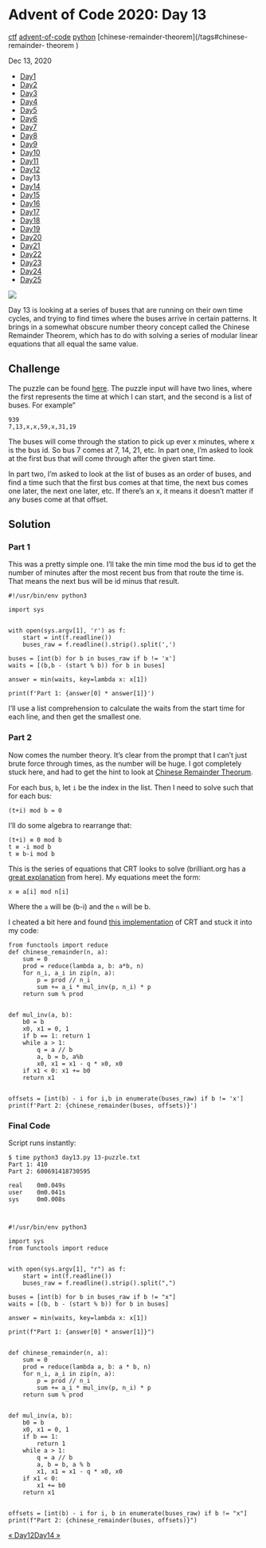 # Advent of Code 2020: Day 13

[ctf](/tags#ctf ) [advent-of-code](/tags#advent-of-code )
[python](/tags#python ) [chinese-remainder-theorem](/tags#chinese-remainder-
theorem )  
  
Dec 13, 2020

  * [Day1](/adventofcode2020/1)
  * [Day2](/adventofcode2020/2)
  * [Day3](/adventofcode2020/3)
  * [Day4](/adventofcode2020/4)
  * [Day5](/adventofcode2020/5)
  * [Day6](/adventofcode2020/6)
  * [Day7](/adventofcode2020/7)
  * [Day8](/adventofcode2020/8)
  * [Day9](/adventofcode2020/9)
  * [Day10](/adventofcode2020/10)
  * [Day11](/adventofcode2020/11)
  * [Day12](/adventofcode2020/12)
  * Day13
  * [Day14](/adventofcode2020/14)
  * [Day15](/adventofcode2020/15)
  * [Day16](/adventofcode2020/16)
  * [Day17](/adventofcode2020/17)
  * [Day18](/adventofcode2020/18)
  * [Day19](/adventofcode2020/19)
  * [Day20](/adventofcode2020/20)
  * [Day21](/adventofcode2020/21)
  * [Day22](/adventofcode2020/22)
  * [Day23](/adventofcode2020/23)
  * [Day24](/adventofcode2020/24)
  * [Day25](/adventofcode2020/25)

![](https://0xdfimages.gitlab.io/img/aoc2020-13-cover.png)

Day 13 is looking at a series of buses that are running on their own time
cycles, and trying to find times where the buses arrive in certain patterns.
It brings in a somewhat obscure number theory concept called the Chinese
Remainder Theorem, which has to do with solving a series of modular linear
equations that all equal the same value.

## Challenge

The puzzle can be found [here](https://adventofcode.com/2020/day/13). The
puzzle input will have two lines, where the first represents the time at which
I can start, and the second is a list of buses. For example”

    
    
    939
    7,13,x,x,59,x,31,19
    

The buses will come through the station to pick up ever x minutes, where x is
the bus id. So bus 7 comes at 7, 14, 21, etc. In part one, I’m asked to look
at the first bus that will come through after the given start time.

In part two, I’m asked to look at the list of buses as an order of buses, and
find a time such that the first bus comes at that time, the next bus comes one
later, the next one later, etc. If there’s an x, it means it doesn’t matter if
any buses come at that offset.

## Solution

### Part 1

This was a pretty simple one. I’ll take the min time mod the bus id to get the
number of minutes after the most recent bus from that route the time is. That
means the next bus will be id minus that result.

    
    
    #!/usr/bin/env python3
    
    import sys
    
    
    with open(sys.argv[1], 'r') as f:
        start = int(f.readline())
        buses_raw = f.readline().strip().split(',')
    
    buses = [int(b) for b in buses_raw if b != 'x']
    waits = [(b,b - (start % b)) for b in buses]
    
    answer = min(waits, key=lambda x: x[1])
    
    print(f'Part 1: {answer[0] * answer[1]}')
    

I’ll use a list comprehension to calculate the waits from the start time for
each line, and then get the smallest one.

### Part 2

Now comes the number theory. It’s clear from the prompt that I can’t just
brute force through times, as the number will be huge. I got completely stuck
here, and had to get the hint to look at [Chinese Remainder
Theorum](https://en.wikipedia.org/wiki/Chinese_remainder_theorem).

For each bus, `b`, let `i` be the index in the list. Then I need to solve such
that for each bus:

    
    
    (t+i) mod b = 0
    

I’ll do some algebra to rearrange that:

    
    
    (t+i) ≡ 0 mod b
    t ≡ -i mod b
    t ≡ b-i mod b
    

This is the series of equations that CRT looks to solve (brilliant.org has a
[great explanation](https://brilliant.org/wiki/chinese-remainder-theorem/)
from here). My equations meet the form:

    
    
    x ≡ a[i] mod n[i]
    

Where the `a` will be (b-i) and the `n` will be b.

I cheated a bit here and found [this
implementation](https://rosettacode.org/wiki/Chinese_remainder_theorem#Python_3.6)
of CRT and stuck it into my code:

    
    
    from functools import reduce
    def chinese_remainder(n, a):
        sum = 0
        prod = reduce(lambda a, b: a*b, n)
        for n_i, a_i in zip(n, a):
            p = prod // n_i
            sum += a_i * mul_inv(p, n_i) * p
        return sum % prod
    
    
    def mul_inv(a, b):
        b0 = b
        x0, x1 = 0, 1
        if b == 1: return 1
        while a > 1:
            q = a // b
            a, b = b, a%b
            x0, x1 = x1 - q * x0, x0
        if x1 < 0: x1 += b0
        return x1
    
    
    offsets = [int(b) - i for i,b in enumerate(buses_raw) if b != 'x']
    print(f'Part 2: {chinese_remainder(buses, offsets)}')
    

### Final Code

Script runs instantly:

    
    
    $ time python3 day13.py 13-puzzle.txt
    Part 1: 410
    Part 2: 600691418730595
    
    real    0m0.049s
    user    0m0.041s
    sys     0m0.008s
    
    
    
    #!/usr/bin/env python3
    
    import sys
    from functools import reduce
    
    
    with open(sys.argv[1], "r") as f:
        start = int(f.readline())
        buses_raw = f.readline().strip().split(",")
    
    buses = [int(b) for b in buses_raw if b != "x"]
    waits = [(b, b - (start % b)) for b in buses]
    
    answer = min(waits, key=lambda x: x[1])
    
    print(f"Part 1: {answer[0] * answer[1]}")
    
    
    def chinese_remainder(n, a):
        sum = 0
        prod = reduce(lambda a, b: a * b, n)
        for n_i, a_i in zip(n, a):
            p = prod // n_i
            sum += a_i * mul_inv(p, n_i) * p
        return sum % prod
    
    
    def mul_inv(a, b):
        b0 = b
        x0, x1 = 0, 1
        if b == 1:
            return 1
        while a > 1:
            q = a // b
            a, b = b, a % b
            x1, x1 = x1 - q * x0, x0
        if x1 < 0:
            x1 += b0
        return x1
    
    
    offsets = [int(b) - i for i, b in enumerate(buses_raw) if b != "x"]
    print(f"Part 2: {chinese_remainder(buses, offsets)}")
    

[« Day12](/adventofcode2020/12)[Day14 »](/adventofcode2020/14)

[](/adventofcode2020/13)

